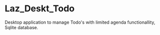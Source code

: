 # Laz_Deskt_Todo
Desktop application to manage Todo's with limited agenda functionallity, Sqlite database.
